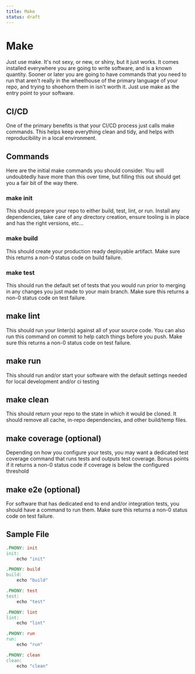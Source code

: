 ```yaml
---
title: Make
status: draft
---
```

# Make
Just use make. It's not sexy, or new, or shiny, but it just works. It comes installed everywhere you are going to write software, and is a known quantity. Sooner or later you are going to have commands that you need to run that aren't really in the wheelhouse of the primary language of your repo, and trying to shoehorn them in isn't worth it. Just use make as the entry point to your software.

## CI/CD
One of the primary benefits is that your CI/CD process just calls make commands. This helps keep everything clean and tidy, and helps with reproducibility in a local environment.

## Commands
Here are the initial make commands you should consider. You will undoubtedly have more than this over time, but filling this out should get you a fair bit of the way there.

### make init
This should prepare your repo to either build, test, lint, or run. Install any dependencies, take care of any directory creation, ensure tooling is in place and has the right versions, etc...

### make build
This should create your production ready deployable artifact. Make sure this returns a non-0 status code on build failure.

### make test
This should run the default set of tests that you would run prior to merging in any changes you just made to your main branch. Make sure this returns a non-0 status code on test failure.

## make lint
This should run your linter(s) against all of your source code. You can also run this command on commit to help catch things before you push. Make sure this returns a non-0 status code on test failure.

## make run
This should run and/or start your software with the default settings needed for local development and/or ci testing

## make clean
This should return your repo to the state in which it would be cloned. It should remove all cache, in-repo dependencies, and other build/temp files.

## make coverage (optional)
Depending on how you configure your tests, you may want a dedicated test coverage command that runs tests and outputs test coverage. Bonus points if it returns a non-0 status code if coverage is below the configured threshold

## make e2e (optional)
For software that has dedicated end to end and/or integration tests, you should have a command to run them. Make sure this returns a non-0 status code on test failure.

## Sample File

```makefile
.PHONY: init
init:
    echo "init"

.PHONY: build
build:
    echo "build"

.PHONY: test
test:
    echo "test"

.PHONY: lint
lint:
    echo "lint"

.PHONY: run
run:
    echo "run"

.PHONY: clean
clean:
    echo "clean"
```